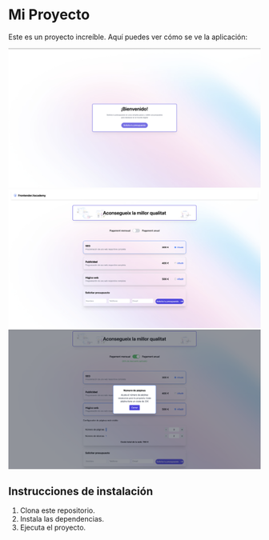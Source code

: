 # Mi Proyecto

Este es un proyecto increíble. Aquí puedes ver cómo se ve la aplicación:

![Pantalla de la aplicación](././src/assets/screen1.png)
![Pantalla de la aplicación](././src/assets/screen2.png)
![Pantalla de la aplicación](././src/assets/screen3.png)

## Instrucciones de instalación

1. Clona este repositorio.
2. Instala las dependencias.
3. Ejecuta el proyecto.
